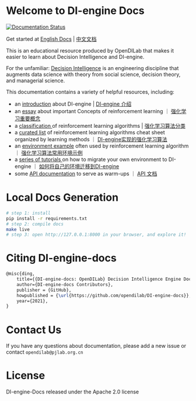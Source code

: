 # Welcome to DI-engine Docs

[![Documentation Status](https://readthedocs.org/projects/di-engine-docs/badge/?version=latest)](https://di-engine-docs.readthedocs.io/en/latest/?badge=latest)

Get started at
[English Docs](https://di-engine-docs.readthedocs.io/en/latest/index.html) | 
[中文文档](https://di-engine-docs.readthedocs.io/zh_CN/latest/index.html)

This is an educational resource produced by OpenDILab that makes it easier to learn about Decision Intelligence and DI-engine.

For the unfamiliar: [Decision Intelligence](https://en.wikipedia.org/wiki/Decision_intelligence#Relationship_to_artificial_intelligence_and_machine_learning) is an engineering discipline that augments data science with theory from social science, decision theory, and managerial science.

This documentation contains a variety of helpful resources, including:

- an [introduction](https://di-engine-docs.readthedocs.io/en/latest/00_intro/index.html) about DI-engine | [DI-engine 介绍](https://di-engine-docs.readthedocs.io/zh_CN/latest/00_intro/index_zh.html)
- an [essay](https://di-engine-docs.readthedocs.io/en/latest/10_concepts/basic_rl.html) about  important Concepts of reinforcement learning ｜ [强化学习重要概念](https://di-engine-docs.readthedocs.io/zh_CN/latest/10_concepts/basic_rl_zh.html)
- a [classification ](https://di-engine-docs.readthedocs.io/en/latest/02_algo/index.html) of reinforcement learning algorithms |  [强化学习算法分类](https://di-engine-docs.readthedocs.io/zh_CN/latest/02_algo/index_zh.html)
- a [curated list](https://di-engine-docs.readthedocs.io/en/latest/12_policies/index.html) of reinforcement learning algorithms cheat sheet organized by learning methods ｜ [DI-engine实现的强化学习算法](https://di-engine-docs.readthedocs.io/zh_CN/latest/12_policies/index_zh.html)
- an [environment example](https://di-engine-docs.readthedocs.io/en/latest/13_envs/index.html) often used by reinforcement learning algorithm ｜ [强化学习算法常用环境示例](https://di-engine-docs.readthedocs.io/zh_CN/latest/13_envs/index_zh.html) 
- a [series of tutorials ](https://di-engine-docs.readthedocs.io/en/latest/04_best_practice/index.html)on how to migrate your own environment to DI-engine ｜ [如何将自己的环境迁移到DI-engine](https://di-engine-docs.readthedocs.io/en/latest/04_best_practice/index.html)
-  some [API documentation](https://di-engine-docs.readthedocs.io/en/latest/05_api_doc/index.html) to serve as warm-ups ｜ [API 文档](https://di-engine-docs.readthedocs.io/zh_CN/latest/05_api_doc/index.html)


# Local Docs Generation
```bash
# step 1: install
pip install -r requirements.txt
# step 2: compile docs
make live
# step 3: open http://127.0.0.1:8000 in your browser, and explore it!
```

# Citing DI-engine-docs
```latex
@misc{ding,
    title={{DI-engine-docs: OpenDILab} Decision Intelligence Engine Document},
    author={DI-engine-docs Contributors},
    publisher = {GitHub},
    howpublished = {\url{https://github.com/opendilab/DI-engine-docs}},
    year={2021},
}
```
# Contact Us
If you have any questions about documentation, please add a new issue or contact `opendilab@pjlab.org.cn`

# License

DI-engine-Docs released under the Apache 2.0 license
